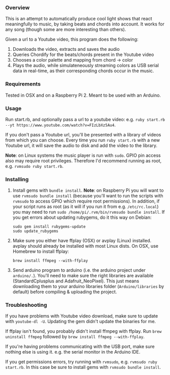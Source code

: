 ### Overview

This is an attempt to automatically produce cool light shows that react meaningfully to music, by taking beats and chords into account.  It works for any song (though some are more interesting than others).  

Given a url to a Youtube video, this program does the following:

1.  Downloads the video, extracts and saves the audio
2.  Queries Chordify for the beats/chords present in the Youtube video
3.  Chooses a color palette and mapping from chord -> color
4.  Plays the audio, while simulateneously streaming colors as USB serial data in real-time, as their corresponding chords occur in the music.

### Requirements

Tested in OSX and on a Raspberry Pi 2.  Meant to be used with an Arduino.

### Usage

Run start.rb, and optionally pass a url to a youtube video: e.g. `ruby start.rb --yt https://www.youtube.com/watch?v=FIzLbXz5Au4`.

If you don't pass a Youtube url, you'll be presented with a library of videos from which you can choose.  Every time you run `ruby start.rb` with a new Youtube url, it will save the audio to disk and add the video to the library.


__Note__: on Linux systems the music player is run with `sudo`.  GPIO pin access also may require root privileges.  Therefore I'd recommend running as root, e.g. `rvmsudo ruby start.rb`.

### Installing

1.  Install gems with `bundle install`.  __Note__: on Raspberry Pi you will want to use `rvmsudo bundle install` (because you'll want to run the scripts with `rvmsudo` to access GPIO which require root permissions).  In addition, if your script runs as root (as it will if you run it from e.g. `/etc/rc.local`) you may need to run `sudo /home/pi/.rvm/bin/rvmsudo bundle install`.  If you get errors about updating rubygems, do it this way on Debian:

		sudo gem install rubygems-update
		sudo update_rubygems

2.  Make sure you either have ffplay (OSX) or avplay (Linux) installed.  avplay should already be installed with most Linux dists.  On OSX, use Homebrew to install ffplay:

		brew install ffmpeg --with-ffplay

3.  Send arduino program to arduino (i.e. the arduino project under `arduino/.`).  You'll need to make sure the right libraries are available (StandardCplusplus and Adafruit_NeoPixel).  This just means downloading them to your arduino libraries folder (`Arduino/libraries` by default) before compiling & uploading the project.

### Troubleshooting

If you have problems with Youtube video download, make sure to update with `youtube-dl -U`.  Updating the gem didn't update the binaries for me.

If ffplay isn't found, you probably didn't install ffmpeg with ffplay.  Run `brew uninstall ffmpeg` followed by `brew install ffmpeg --with-ffplay`.

If you're having problems communicating with the USB port, make sure nothing else is using it.  e.g. the serial monitor in the Arduino IDE.

If you get permissions errors, try running with `rvmsudo`, e.g. `rvmsudo ruby start.rb`.  In this case be sure to install gems with `rvmsudo bundle install`.